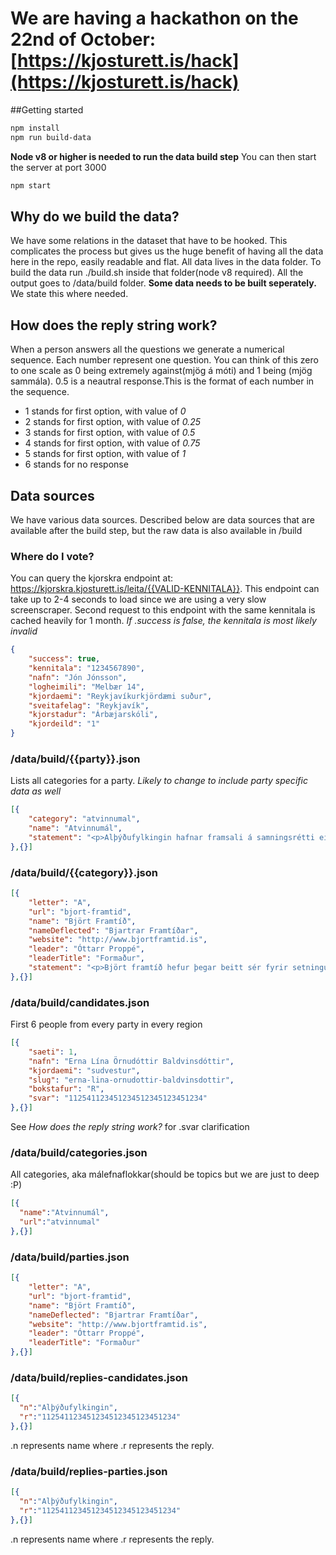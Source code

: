 # We are having a hackathon on the 22nd of October: [https://kjosturett.is/hack](https://kjosturett.is/hack)

##Getting started

```bash
npm install
npm run build-data
```

**Node v8 or higher is needed to run the data build step**
You can then start the server at port 3000

```bash
npm start
```

## Why do we build the data?
We have some relations in the dataset that have to be hooked. This complicates the process but gives us the huge benefit of having all the data here in the repo, easily readable and flat. All data lives in the data folder. To build the data run ./build.sh inside that folder(node v8 required). All the output goes to /data/build folder. **Some data needs to be built seperately.** We state this where needed.

## How does the reply string work?
When a person answers all the questions we generate a numerical sequence. Each number represent one question. You can think of this zero to one scale as 0 being extremely against(mjög á móti) and 1 being (mjög sammála). 0.5 is a neautral response.This is the format of each number in the sequence.
- 1 stands for first option, with value of *0*
- 2 stands for first option, with value of *0.25*
- 3 stands for first option, with value of *0.5*
- 4 stands for first option, with value of *0.75*
- 5 stands for first option, with value of *1*
- 6 stands for no response

## Data sources
We have various data sources. Described below are data sources that are available after the build step, but the raw data is also available in /build

### Where do I vote?
You can query the kjorskra endpoint at: https://kjorskra.kjosturett.is/leita/{{VALID-KENNITALA}}. This endpoint can take up to 2-4 seconds to load since we are using a very slow screenscraper. Second request to this endpoint with the same kennitala is cached heavily for 1 month. *If .success is false, the kennitala is most likely invalid*

```json
{
	"success": true,
	"kennitala": "1234567890",
	"nafn": "Jón Jónsson",
	"logheimili": "Melbær 14",
	"kjordaemi": "Reykjavíkurkjördæmi suður",
	"sveitafelag": "Reykjavík",
	"kjorstadur": "Árbæjarskóli",
	"kjordeild": "1"
}
```

### /data/build/{{party}}.json
Lists all categories for a party. *Likely to change to include party specific data as well*

```json
[{
	"category": "atvinnumal",
	"name": "Atvinnumál",
	"statement": "<p>Alþýðufylkingin hafnar framsali á samningsrétti einstakra verkalýðsfélaga...</p>\n"
},{}]
```


### /data/build/{{category}}.json
```json
[{
	"letter": "A",
	"url": "bjort-framtid",
	"name": "Björt Framtíð",
	"nameDeflected": "Bjartrar Framtíðar",
	"website": "http://www.bjortframtid.is",
	"leader": "Óttarr Proppé",
	"leaderTitle": "Formaður",
	"statement": "<p>Björt framtíð hefur þegar beitt sér fyrir setningu fjárfestingaáætlunar...</p>"
},{}]
```

### /data/build/candidates.json
First 6 people from every party in every region

```json
[{
	"saeti": 1,
	"nafn": "Erna Lína Örnudóttir Baldvinsdóttir",
	"kjordaemi": "sudvestur",
	"slug": "erna-lina-ornudottir-baldvinsdottir",
	"bokstafur": "R",
	"svar": "112541123451234512345123451234"
},{}]
```

See *How does the reply string work?* for .svar clarification

### /data/build/categories.json
All categories, aka málefnaflokkar(should be topics but we are just to deep :P)

```json
[{
  "name":"Atvinnumál",
  "url":"atvinnumal"
},{}]
```

### /data/build/parties.json
```json
[{
	"letter": "A",
	"url": "bjort-framtid",
	"name": "Björt Framtíð",
	"nameDeflected": "Bjartrar Framtíðar",
	"website": "http://www.bjortframtid.is",
	"leader": "Óttarr Proppé",
	"leaderTitle": "Formaður"
},{}]
```

### /data/build/replies-candidates.json
```json
[{
  "n":"Alþýðufylkingin",
  "r":"112541123451234512345123451234"
},{}]
```
.n represents name where .r represents the reply.

### /data/build/replies-parties.json
```json
[{
  "n":"Alþýðufylkingin",
  "r":"112541123451234512345123451234"
},{}]
```
.n represents name where .r represents the reply.
